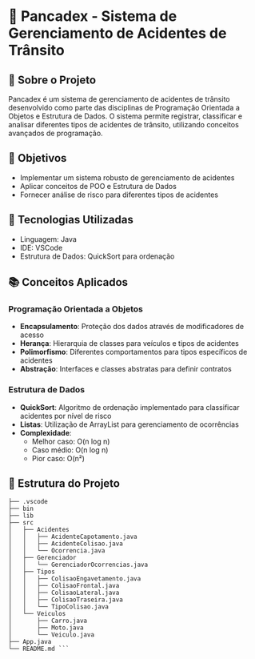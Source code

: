 # 🚗 Pancadex - Sistema de Gerenciamento de Acidentes de Trânsito

## 📝 Sobre o Projeto
Pancadex é um sistema de gerenciamento de acidentes de trânsito desenvolvido como parte das disciplinas de Programação Orientada a Objetos e Estrutura de Dados. O sistema permite registrar, classificar e analisar diferentes tipos de acidentes de trânsito, utilizando conceitos avançados de programação.

## 🎯 Objetivos
- Implementar um sistema robusto de gerenciamento de acidentes
- Aplicar conceitos de POO e Estrutura de Dados
- Fornecer análise de risco para diferentes tipos de acidentes

## 🔧 Tecnologias Utilizadas
- Linguagem: Java
- IDE: VSCode
- Estrutura de Dados: QuickSort para ordenação

## 📚 Conceitos Aplicados

### Programação Orientada a Objetos
- **Encapsulamento**: Proteção dos dados através de modificadores de acesso
- **Herança**: Hierarquia de classes para veículos e tipos de acidentes
- **Polimorfismo**: Diferentes comportamentos para tipos específicos de acidentes
- **Abstração**: Interfaces e classes abstratas para definir contratos

### Estrutura de Dados
- **QuickSort**: Algoritmo de ordenação implementado para classificar acidentes por nível de risco
- **Listas**: Utilização de ArrayList para gerenciamento de ocorrências
- **Complexidade**:
  - Melhor caso: O(n log n)
  - Caso médio: O(n log n)
  - Pior caso: O(n²)

## 📁 Estrutura do Projeto

``` PANCADEX
├── .vscode
├── bin
├── lib
├── src
│   ├── Acidentes
│   │   ├── AcidenteCapotamento.java
│   │   ├── AcidenteColisao.java
│   │   └── Ocorrencia.java
│   ├── Gerenciador
│   │   └── GerenciadorOcorrencias.java
│   ├── Tipos
│   │   ├── ColisaoEngavetamento.java
│   │   ├── ColisaoFrontal.java
│   │   ├── ColisaoLateral.java
│   │   ├── ColisaoTraseira.java
│   │   └── TipoColisao.java
│   └── Veiculos
│       ├── Carro.java
│       ├── Moto.java
│       └── Veiculo.java
├── App.java
└── README.md ```

